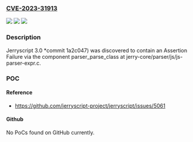 ### [CVE-2023-31913](https://cve.mitre.org/cgi-bin/cvename.cgi?name=CVE-2023-31913)
![](https://img.shields.io/static/v1?label=Product&message=n%2Fa&color=blue)
![](https://img.shields.io/static/v1?label=Version&message=n%2Fa&color=blue)
![](https://img.shields.io/static/v1?label=Vulnerability&message=n%2Fa&color=brighgreen)

### Description

Jerryscript 3.0 *commit 1a2c047) was discovered to contain an Assertion Failure via the component parser_parse_class at jerry-core/parser/js/js-parser-expr.c.

### POC

#### Reference
- https://github.com/jerryscript-project/jerryscript/issues/5061

#### Github
No PoCs found on GitHub currently.

